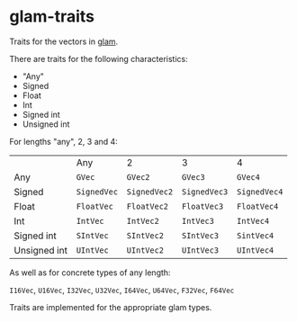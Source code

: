 # glam-traits
Traits for the vectors in [glam](https://github.com/bitshifter/glam-rs/).

There are traits for the following characteristics:
* "Any"
* Signed
* Float
* Int
* Signed int
* Unsigned int

For lengths "any", 2, 3 and 4:

|              |             |              |              |              |
| ------------ | ------------| ------------ | ------------ | ------------ |
|              | Any         | 2            | 3            | 4            |
| Any          | `GVec`      | `GVec2`      | `GVec3`      | `GVec4`      |
| Signed       | `SignedVec` | `SignedVec2` | `SignedVec3` | `SignedVec4` |
| Float        | `FloatVec`  | `FloatVec2`  | `FloatVec3`  | `FloatVec4`  |
| Int          | `IntVec`    | `IntVec2`    | `IntVec3`    | `IntVec4`    |
| Signed int   | `SIntVec`   | `SIntVec2`   | `SIntVec3`   | `SintVec4`   |
| Unsigned int | `UIntVec`   | `UIntVec2`   | `UIntVec3`   | `UIntVec4`   |

As well as for concrete types of any length:

`I16Vec`, `U16Vec`, `I32Vec`, `U32Vec`, `I64Vec`, `U64Vec`, `F32Vec`, `F64Vec`

Traits are implemented for the appropriate glam types.
